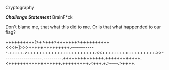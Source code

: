 Cryptography

***Challenge Statement***
BrainF*ck

Don't blame me, that what this did to me.
Or is that what happended to our flag?

>>>>>>>>>>>>>>>>>>>>>>>>>>>>>>

++++++++++[>+>+++>+++++++>++++++++++<<<<-]>>>++++++++++++++.------------.+++++.>+++++++++++++++++++++++.<<++++++++++++++++++.>>-------------------.---------.++++++++++++++.++++++++++++.<++++++++++++++++++.+++++++++.<+++.+.>----.>++++.


